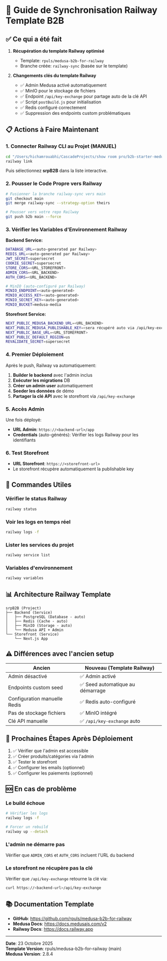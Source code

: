 # 🚀 Guide de Synchronisation Railway Template B2B

## ✅ Ce qui a été fait

1. **Récupération du template Railway optimisé**
   - Template: `rpuls/medusa-b2b-for-railway`
   - Branche créée: `railway-sync` (basée sur le template)

2. **Changements clés du template Railway**
   - ✅ Admin Medusa activé automatiquement
   - ✅ MinIO pour le stockage de fichiers
   - ✅ Endpoint `/api/key-exchange` pour partage auto de la clé API
   - ✅ Script `postBuild.js` pour initialisation
   - ✅ Redis configuré correctement
   - ✅ Suppression des endpoints custom problématiques

## 📋 Actions à Faire Maintenant

### 1. Connecter Railway CLI au Projet (MANUEL)

```bash
cd "/Users/hichamrouabhi/CascadeProjects/show room pro/b2b-starter-medusa"
railway link
```

Puis sélectionnez **srpB2B** dans la liste interactive.

### 2. Pousser le Code Propre vers Railway

```bash
# Fusionner la branche railway-sync vers main
git checkout main
git merge railway-sync --strategy-option theirs

# Pousser vers votre repo Railway
git push b2b main --force
```

### 3. Vérifier les Variables d'Environnement Railway

**Backend Service:**
```bash
DATABASE_URL=<auto-generated par Railway>
REDIS_URL=<auto-generated par Railway>
JWT_SECRET=supersecret
COOKIE_SECRET=supersecret
STORE_CORS=<URL_STOREFRONT>
ADMIN_CORS=<URL_BACKEND>
AUTH_CORS=<URL_BACKEND>

# MinIO (auto-configuré par Railway)
MINIO_ENDPOINT=<auto-generated>
MINIO_ACCESS_KEY=<auto-generated>
MINIO_SECRET_KEY=<auto-generated>
MINIO_BUCKET=medusa-media
```

**Storefront Service:**
```bash
NEXT_PUBLIC_MEDUSA_BACKEND_URL=<URL_BACKEND>
NEXT_PUBLIC_MEDUSA_PUBLISHABLE_KEY=<sera récupéré auto via /api/key-exchange>
NEXT_PUBLIC_BASE_URL=<URL_STOREFRONT>
NEXT_PUBLIC_DEFAULT_REGION=us
REVALIDATE_SECRET=supersecret
```

### 4. Premier Déploiement

Après le push, Railway va automatiquement:
1. **Builder le backend** avec l'admin inclus
2. **Exécuter les migrations** DB
3. **Créer un admin user** automatiquement
4. **Seeder les données** de démo
5. **Partager la clé API** avec le storefront via `/api/key-exchange`

### 5. Accès Admin

Une fois déployé:
- **URL Admin**: `https://<backend-url>/app`
- **Credentials** (auto-générés): Vérifier les logs Railway pour les identifiants

### 6. Test Storefront

- **URL Storefront**: `https://<storefront-url>`
- Le storefront récupère automatiquement la publishable key

## 🔧 Commandes Utiles

### Vérifier le status Railway
```bash
railway status
```

### Voir les logs en temps réel
```bash
railway logs -f
```

### Lister les services du projet
```bash
railway service list
```

### Variables d'environnement
```bash
railway variables
```

## 📊 Architecture Railway Template

```
srpB2B (Project)
├── Backend (Service)
│   ├── PostgreSQL (Database - auto)
│   ├── Redis (Cache - auto)
│   ├── MinIO (Storage - auto)
│   └── Medusa API + Admin
└── Storefront (Service)
    └── Next.js App
```

## ⚠️ Différences avec l'ancien setup

| Ancien | Nouveau (Template Railway) |
|--------|----------------------------|
| Admin désactivé | ✅ Admin activé |
| Endpoints custom seed | ✅ Seed automatique au démarrage |
| Configuration manuelle Redis | ✅ Redis auto-configuré |
| Pas de stockage fichiers | ✅ MinIO intégré |
| Clé API manuelle | ✅ `/api/key-exchange` auto |

## 🎯 Prochaines Étapes Après Déploiement

1. ✅ Vérifier que l'admin est accessible
2. ✅ Créer produits/catégories via l'admin
3. ✅ Tester le storefront
4. ✅ Configurer les emails (optionnel)
5. ✅ Configurer les paiements (optionnel)

## 🆘 En cas de problème

### Le build échoue
```bash
# Vérifier les logs
railway logs -f

# Forcer un rebuild
railway up --detach
```

### L'admin ne démarre pas
Vérifier que `ADMIN_CORS` et `AUTH_CORS` incluent l'URL du backend

### Le storefront ne récupère pas la clé
Vérifier que `/api/key-exchange` retourne la clé via:
```bash
curl https://<backend-url>/api/key-exchange
```

## 📚 Documentation Template

- **GitHub**: https://github.com/rpuls/medusa-b2b-for-railway
- **Medusa Docs**: https://docs.medusajs.com/v2
- **Railway Docs**: https://docs.railway.app

---

**Date**: 23 Octobre 2025  
**Template Version**: rpuls/medusa-b2b-for-railway (main)  
**Medusa Version**: 2.8.4
